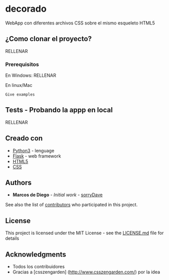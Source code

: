 # decorado

WebApp con diferentes archivos CSS sobre el mismo esqueleto HTML5

## ¿Como clonar el proyecto?

RELLENAR

### Prerequisitos

En Windows:
RELLENAR

En linux/Mac
```
Give examples
```



## Tests - Probando la appp en local
RELLENAR


## Creado con

* [Python3](https://www.python.org/download/releases/3.0/) - lenguage
* [Flask](http://flask.pocoo.org/docs/0.12/) - web framework
* [HTML5](https://www.w3schools.com/html/html5_intro.asp)
* [CSS](https://developer.mozilla.org/en-US/docs/Web/CSS/CSS3)


## Authors

* **Marcos de Diego** - *Initial work* - [sorryDave](https://github.com/sorryDave)

See also the list of [contributors](https://github.com/your/project/contributors) who participated in this project.

## License

This project is licensed under the MIT License - see the [LICENSE.md](LICENSE.md) file for details

## Acknowledgments

* Todos los contribuidores
* Gracias a [csszengarden] (http://www.csszengarden.com/) por la idea

